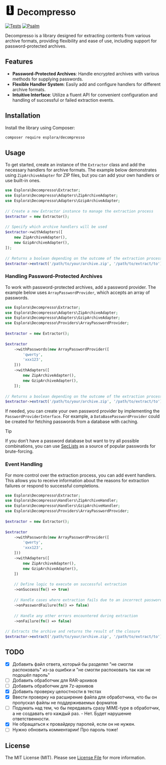 # <img src=".github/logo.svg?sanitize=true" width="32" height="32" alt="Decompresso"> Decompresso

[![Tests](https://github.com/esplora/decompresso/actions/workflows/phpunit.yml/badge.svg)](https://github.com/esplora/decompresso/actions/workflows/phpunit.yml)
[![Psalm](https://github.com/esplora/decompresso/actions/workflows/psalm.yml/badge.svg)](https://github.com/esplora/decompresso/actions/workflows/psalm.yml)

Decompresso is a library designed for extracting contents from various archive formats, providing flexibility and ease
of use, including support for password-protected archives.

## Features

- **Password-Protected Archives**: Handle encrypted archives with various methods for supplying passwords.
- **Flexible Handler System**: Easily add and configure handlers for different archive formats.
- **Intuitive Interface**: Utilize a fluent API for convenient configuration and handling of successful or failed
  extraction events.

## Installation

Install the library using Composer:

```bash
composer require esplora/decompresso
```

## Usage

To get started, create an instance of the `Extractor` class and add the necessary handlers for archive formats. The
example below demonstrates using `ZipArchiveAdapter` for ZIP files, but you can add your own handlers or use built-in
ones.

```php
use Esplora\Decompresso\Extractor;
use Esplora\Decompresso\Adapters\ZipArchiveAdapter;
use Esplora\Decompresso\Adapters\GzipArchiveAdapter;

// Create a new Extractor instance to manage the extraction process
$extractor = new Extractor();

// Specify which archive handlers will be used
$extractor->withAdapters([
    new ZipArchiveAdapter(),
    new GzipArchiveAdapter(),
]);

// Returns a boolean depending on the outcome of the extraction process
$extractor->extract('/path/to/your/archive.zip', '/path/to/extract/to');
```

### Handling Password-Protected Archives

To work with password-protected archives, add a password provider. The example below uses `ArrayPasswordProvider`, which
accepts an array of passwords.

```php
use Esplora\Decompresso\Extractor;
use Esplora\Decompresso\Adapters\ZipArchiveAdapter;
use Esplora\Decompresso\Adapters\GzipArchiveAdapter;
use Esplora\Decompresso\Providers\ArrayPasswordProvider;

$extractor = new Extractor();

$extractor
    ->withPasswords(new ArrayPasswordProvider([
        'qwerty',
        'xxx123',
    ]))
    ->withAdapters([
        new ZipArchiveAdapter(),
        new GzipArchiveAdapter(),
    ]);

// Returns a boolean depending on the outcome of the extraction process
$extractor->extract('/path/to/your/archive.zip', '/path/to/extract/to');
```

If needed, you can create your own password provider by implementing the `PasswordProviderInterface`. For example,
a `DataBasePasswordProvider` could be created for fetching passwords from a database with caching.

> [!TIP]
>  If you don’t have a password database but want to try all possible combinations, you can
use [SecLists](https://github.com/danielmiessler/SecLists/tree/master/Passwords) as a source of popular passwords for
brute-forcing.

### Event Handling

For more control over the extraction process, you can add event handlers. This allows you to receive information about
the reasons for extraction failures or respond to successful completions.

```php
use Esplora\Decompresso\Extractor;
use Esplora\Decompresso\Handlers\ZipArchiveHandler;
use Esplora\Decompresso\Handlers\GzipArchiveHandler;
use Esplora\Decompresso\Providers\ArrayPasswordProvider;

$extractor = new Extractor();

$extractor
    ->withPasswords(new ArrayPasswordProvider([
        'qwerty',
        'xxx123',
    ]))
    ->withAdapters([
        new ZipArchiveAdapter(),
        new GzipArchiveAdapter(),
    ])
    
    // Define logic to execute on successful extraction
    ->onSuccess(fn() => true)
    
    // Handle cases where extraction fails due to an incorrect password
    ->onPasswordFailure(fn() => false)
    
    // Handle any other errors encountered during extraction
    ->onFailure(fn() => false)

// Extracts the archive and returns the result of the closure
$extractor->extract('/path/to/your/archive.zip', '/path/to/extract/to');
```

## TODO

- [x] Добавить файл ответа, который бы разделял "не смогли распоковать" из-за ошибки и "не смогли распоковать так как не
  подошёл пароль"
- [ ] Добавить обработчик для RAR-архивов
- [ ] Добавить обработчик для 7z-архивов
- [x] Добавить проверку целостности в тестах
- [x] Ввести проверку на расширение файла для обработчика, что бы он пропускал файлы не поддерживаемых форматов
- [ ] Подумать над тем, чо бы передавать сразу MIME-type в обработчик, а не создавать его каждый раз. - Нет. Будет
  нарушение ответственности.
- [x] Не обращаться к провайдеру паролей, если он не нужен.
- [ ] Нужно обновить комментарии! Про пароль тоже!

## License

The MIT License (MIT). Please see [License File](LICENSE.md) for more information.
